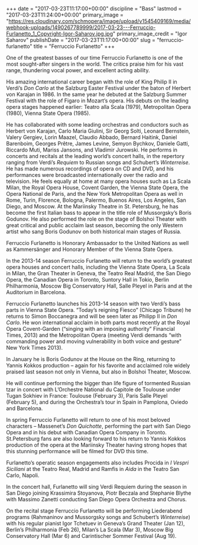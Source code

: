 +++
date = "2017-03-23T11:17:00+00:00"
discipline = "Bass"
lastmod = "2017-03-23T11:24:00+00:00"
primary_image = "https://res.cloudinary.com/schmopera/image/upload/v1545409169/media/webhook-uploads/1490267789999/2017-03-23---Ferruccio-Furlanetto_1_Copyright-Igor-Saharov.jpg.jpg"
primary_image_credit = "Igor Saharov"
publishDate = "2017-03-23T11:17:00+00:00"
slug = "ferruccio-furlanetto"
title = "Ferruccio Furlanetto"
+++

One of the greatest basses of our time Ferruccio Furlanetto is one of the most sought-after singers in the world. The critics praise him for his vast range, thundering vocal power, and excellent acting ability.

His amazing international career began with the role of King Philip II in Verdi’s *Don Carlo* at the Salzburg Easter Festival under the baton of Herbert von Karajan in 1986. In the same year he debuted at the Salzburg Summer Festival with the role of Figaro in Mozart’s opera. His debuts on the leading opera stages happened earlier: Teatro alla Scala (1979), Metropolitan Opera (1980), Vienna State Opera (1985).

He has collaborated with some leading orchestras and conductors such as Herbert von Karajan, Carlo Maria Giulini, Sir Georg Solti, Leonard Bernstein, Valery Gergiev, Lorin Maazel, Claudio Abbado, Bernard Haitink, Daniel Barenboim, Georges Prêtre, James Levine, Semyon Bychkov, Daniele Gatti, Riccardo Muti, Mariss Jansons, and Vladimir Jurowski. He performs in concerts and recitals at the leading world’s concert halls, in the repertory ranging from Verdi’s *Requiem* to Russian songs and Schubert’s *Winterreise*. He has made numerous recordings of opera on CD and DVD, and his performances were broadcasted internationally over the radio and television. He feels equally at home at many opera houses such as La Scala Milan, the Royal Opera House, Covent Garden, the Vienna State Opera, the Opera National de Paris, and the New York Metropolitan Opera as well in Rome, Turin, Florence, Bologna, Palermo, Buenos Aires, Los Angeles, San Diego, and Moscow. At the Mariinsky Theatre in St. Petersburg, he has become the first Italian bass to appear in the title role of Mussorgsky’s Boris Godunov. He also performed the role on the stage of Bolshoi Theater with great critical and public acclaim last season, becoming the only Western artist who sang Boris Godunov on both historical main stages of Russia.

Ferruccio Furlanetto is Honorary Ambassador to the United Nations as well as Kammersänger and Honorary Member of the Vienna State Opera.

In the 2013-14 season Ferruccio Furlanetto will return to the world’s greatest opera houses and concert halls, including the Vienna State Opera, La Scala in Milan, the Gran Theater in Geneva, the Teatro Real Madrid, the San Diego Opera, the Canadian Opera in Toronto, Suntory Hall in Tokio, Berlin Philharmonia, Moscow Big Conservatory Hall, Salle Pleyel in Paris and at the Auditorium in Barcelona.

Ferruccio Furlanetto launches his 2013-14 season with two Verdi’s bass parts in Vienna State Opera. “Today’s reigning Fiesco” (Chicago Tribune) he returns to Simon Boccanegra and will be seen later as Philipp II in *Don Carlo*. He won international acclaim in both parts most recently at the Royal Opera Covent-Garden (“singing with an imposing authority” Financial Times, 2013) and the Metropolitan Opera (meeting Verdi demands “with commanding power and moving vulnerability in both voice and gesture” New York Times 2013).

In January he is Boris Godunov at the House on the Ring, returning to Yannis Kokkos production – again for his favorite and acclaimed role widely praised last season not only in Vienna, but also in Bolshoi Theater, Moscow.

He will continue performing the bigger than life figure of tormented Russian tzar in concert with L’Orchestre National du Capitole de Toulouse under Tugan Sokhiev in France: Toulouse (February 3), Paris Salle Pleyel (February 5), and during the Orchestra’s tour in Spain in Pamplona, Oviedo and Barcelona.

In spring Ferruccio Furlanetto will return to one of his most beloved characters – Massenet’s *Don Quichotte*, performing the part with San Diego Opera and in his debut with Canadian Opera Company in Toronto. St.Petersburg fans are also looking forward to his return to Yannis Kokkos production of the opera at the Mariinsky Theater having strong hopes that this stunning performance will be filmed for DVD this time.

Furlanetto’s operatic season engagements also includes Procida in *I Vespri Siciliani* at the Teatro Real, Madrid and Ramfis in *Aida* in the Teatro San Carlo, Napoli.

In the concert hall, Furlanetto will sing Verdi Requiem during the season in San Diego joining Krassimira Stoyanova, Piotr Beczala and Stephanie Blythe with Massimo Zanetti conducting San Diego Opera Orchestra and Chorus.

On the recital stage Ferruccio Furlanetto will be performing Liederabend programs (Rahmaninov and Mussorgsky songs and Schubert’s *Winterreise*) with his regular pianist Igor Tchetuev in Geneva’s Grand Theater (Jan 12), Berlin’s Philharmonia (Feb 26), Milan’s La Scala (Mar 3), Moscow Big Conservatory Hall (Mar 6) and Carintischer Sommer Festival (Aug 19).
